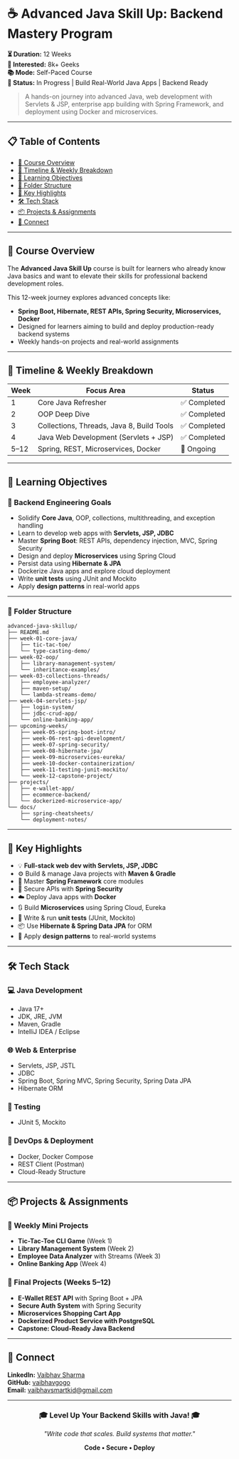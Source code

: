 # ☕ Advanced Java Skill Up: Backend Mastery Program

**⏳ Duration:** 12 Weeks  
**👥 Interested:** 8k+ Geeks  
**📚 Mode:** Self-Paced Course  
**🚀 Status:** In Progress | Build Real-World Java Apps | Backend Ready

> A hands-on journey into advanced Java, web development with Servlets & JSP, enterprise app building with Spring Framework, and deployment using Docker and microservices.

---

## 📋 Table of Contents

- [📘 Course Overview](#-course-overview)
- [📅 Timeline & Weekly Breakdown](#-timeline--weekly-breakdown)
- [🎯 Learning Objectives](#-learning-objectives)
- [📁 Folder Structure](#-folder-structure)
- [🌟 Key Highlights](#-key-highlights)
- [🛠️ Tech Stack](#️-tech-stack)
- [📦 Projects & Assignments](#-projects--assignments)
- [🤝 Connect](#-connect)

---

## 📘 Course Overview

The **Advanced Java Skill Up** course is built for learners who already know Java basics and want to elevate their skills for professional backend development roles.

This 12-week journey explores advanced concepts like:
- **Spring Boot, Hibernate, REST APIs, Spring Security, Microservices, Docker**
- Designed for learners aiming to build and deploy production-ready backend systems
- Weekly hands-on projects and real-world assignments

---

## 📅 Timeline & Weekly Breakdown

| Week | Focus Area                            | Status       |
|------|----------------------------------------|--------------|
| 1    | Core Java Refresher                    | ✅ Completed |
| 2    | OOP Deep Dive                          | ✅ Completed |
| 3    | Collections, Threads, Java 8, Build Tools | ✅ Completed |
| 4    | Java Web Development (Servlets + JSP)  | ✅ Completed |
| 5–12 | Spring, REST, Microservices, Docker    | 🔄 Ongoing   |

---

## 🎯 Learning Objectives

### 💼 Backend Engineering Goals

- Solidify **Core Java**, OOP, collections, multithreading, and exception handling
- Learn to develop web apps with **Servlets, JSP, JDBC**
- Master **Spring Boot**: REST APIs, dependency injection, MVC, Spring Security
- Design and deploy **Microservices** using Spring Cloud
- Persist data using **Hibernate & JPA**
- Dockerize Java apps and explore cloud deployment
- Write **unit tests** using JUnit and Mockito
- Apply **design patterns** in real-world apps

---

### 📁 Folder Structure

```text
advanced-java-skillup/
├── README.md
├── week-01-core-java/
│   ├── tic-tac-toe/
│   └── type-casting-demo/
├── week-02-oop/
│   ├── library-management-system/
│   └── inheritance-examples/
├── week-03-collections-threads/
│   ├── employee-analyzer/
│   ├── maven-setup/
│   └── lambda-streams-demo/
├── week-04-servlets-jsp/
│   ├── login-system/
│   ├── jdbc-crud-app/
│   └── online-banking-app/
├── upcoming-weeks/
│   ├── week-05-spring-boot-intro/
│   ├── week-06-rest-api-development/
│   ├── week-07-spring-security/
│   ├── week-08-hibernate-jpa/
│   ├── week-09-microservices-eureka/
│   ├── week-10-docker-containerization/
│   ├── week-11-testing-junit-mockito/
│   └── week-12-capstone-project/
├── projects/
│   ├── e-wallet-app/
│   ├── ecommerce-backend/
│   └── dockerized-microservice-app/
└── docs/
    ├── spring-cheatsheets/
    └── deployment-notes/
```

---

## 🌟 Key Highlights

- 💡 **Full-stack web dev with Servlets, JSP, JDBC**
- ⚙️ Build & manage Java projects with **Maven & Gradle**
- 🧩 Master **Spring Framework** core modules
- 🔐 Secure APIs with **Spring Security**
- ☁️ Deploy Java apps with **Docker**
- 🔃 Build **Microservices** using Spring Cloud, Eureka
- 🧪 Write & run **unit tests** (JUnit, Mockito)
- 📦 Use **Hibernate & Spring Data JPA** for ORM
- 🧱 Apply **design patterns** to real-world systems

---

## 🛠️ Tech Stack

### 💻 Java Development
- Java 17+
- JDK, JRE, JVM
- Maven, Gradle
- IntelliJ IDEA / Eclipse

### 🌐 Web & Enterprise
- Servlets, JSP, JSTL
- JDBC
- Spring Boot, Spring MVC, Spring Security, Spring Data JPA
- Hibernate ORM

### 🧪 Testing
- JUnit 5, Mockito

### 🐳 DevOps & Deployment
- Docker, Docker Compose
- REST Client (Postman)
- Cloud-Ready Structure

---

## 📦 Projects & Assignments

### 📝 Weekly Mini Projects
- **Tic-Tac-Toe CLI Game** (Week 1)
- **Library Management System** (Week 2)
- **Employee Data Analyzer** with Streams (Week 3)
- **Online Banking App** (Week 4)

### 🚀 Final Projects (Weeks 5–12)
- **E-Wallet REST API** with Spring Boot + JPA
- **Secure Auth System** with Spring Security
- **Microservices Shopping Cart App**
- **Dockerized Product Service with PostgreSQL**
- **Capstone: Cloud-Ready Java Backend**

---

## 🤝 Connect

**LinkedIn:** [Vaibhav Sharma](https://www.linkedin.com/in/vaibhav-sharma-682584208/)  
**GitHub:** [vaibhavgogo](https://github.com/vaibhavgogo)  
**Email:** [vaibhavsmartkid@gmail.com](mailto:vaibhavsmartkid@gmail.com)

---

<div align="center">
  <h3>🎓 Level Up Your Backend Skills with Java! 🎓</h3>
  <p><em>"Write code that scales. Build systems that matter."</em></p>
  <p><strong>Code • Secure • Deploy</strong></p>
</div>
